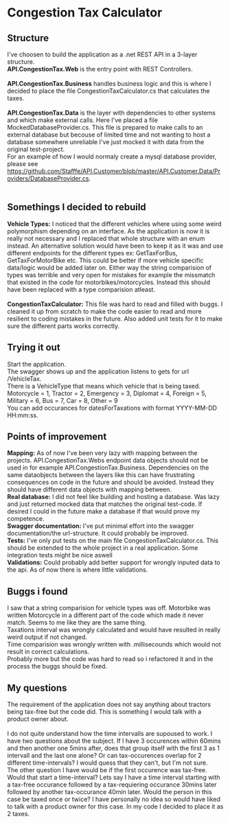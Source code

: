 # Congestion Tax Calculator

## Structure
I've choosen to build the application as a .net REST API in a 3-layer structure. <br />
<b>API.CongestionTax.Web</b> is the entry point with REST Controllers. <br /> <br />
<b>API.CongestionTax.Business</b> handles business logic and this is where I decided to place the file CongestionTaxCalculator.cs that calculates the taxes. <br /> <br />
<b>API.CongestionTax.Data</b> is the layer with dependencies to other systems and which make external calls. Here I've placed a file MockedDatabaseProvider.cs. This file is prepared to make calls to an external database but becouse of limited time and not wanting to host a database somewhere unreliable I've just mocked it with data from the original test-project. <br />
For an example of how I would normaly create a mysql database provider, please see https://github.com/Stafffe/API.Customer/blob/master/API.Customer.Data/Providers/DatabaseProvider.cs. <br /> <br />

## Somethings I decided to rebuild
<b>Vehicle Types:</b> I noticed that the different vehicles where using some weird polymorphism depending on an interface. As the application is now it is really not necessary and I replaced that whole structure with an enum instead. An alternative solution would have been to keep it as it was and use different endpoints for the different types ex: GetTaxForBus, GetTaxForMotorBike etc. This could be better if more vehicle specific data/logic would be added later on. Either way the string comparision of types was terrible and very open for mistakes for example the missmatch that existed in the code for motorbikes/motorcycles. Instead this should have been replaced with a type comparision atleast. <br /><br />
<b>CongestionTaxCalculator:</b> This file was hard to read and filled with buggs. I cleaned it up from scratch to make the code easier to read and more resilient to coding mistakes in the future. Also added unit tests for it to make sure the different parts works correctly.

## Trying it out
Start the application. <br />
The swagger shows up and the application listens to gets for url /VehicleTax. <br />
There is a VehicleType that means which vehicle that is being taxed. Motorcycle = 1, Tractor = 2, Emergency = 3, Diplomat = 4, Foreign = 5, Military = 6, Bus = 7, Car = 8, Other = 9 <br />
You can add occurances for datesForTaxations with format YYYY-MM-DD HH:mm:ss.

## Points of improvement
<b>Mapping:</b> As of now I've been very lazy with mapping between the projects. API.CongestionTax.Webs endpoint data objects should not be used in for example API.CongestionTax.Business. Dependencies on the same dataobjects between the layers like this can have frustrating consequences on code in the future and should be avoided. Instead they should have different data objects with mapping between. <br />
<b>Real database:</b> I did not feel like building and hosting a database. Was lazy and just returned mocked data that matches the original test-code. If desired I could in the future make a database if that would prove my competence.<br />
<b>Swagger documentation:</b> I've put minimal effort into the swagger documentation/the url-structure. It could probably be improved. <br />
<b>Tests:</b> I've only put tests on the main file CongestionTaxCalculator.cs. This should be extended to the whole project in a real application. Some integration tests might be nice aswell<br />
<b>Validations:</b> Could probably add better support for wrongly inputed data to the api. As of now there is where little validations.

## Buggs i found
I saw that a string comparision for vehicle types was off. Motorbike was written Motorcycle in a different part of the code which made it never match. Seems to me like they are the same thing. <br />
Taxations interval was wrongly calculated and would have resulted in really weird output if not changed. <br />
Time comparision was wrongly written with .millisecounds which would not result in correct calculations. <br />
Probably more but the code was hard to read so i refactored it and in the process the buggs should be fixed.

## My questions
The requirement of the application does not say anything about tractors being tax-free but the code did. This is something I would talk with a product owner about. <br /><br />
I do not quite understand how the time intervalls are supoused to work. I have two questions about the subject. If I have 3 occurences within 60mins and then another one 5mins after, does that group itself with the first 3 as 1 intervall and the last one alone? Or can tax-occurences overlap for 2 different time-intervals? I would quess that they can't, but I'm not sure.<br />
The other question I have would be if the first occurence was tax-free. Would that start a time-interval? Lets say I have a time interval starting with a tax-free occurance followed by a tax-requiering occurance 30mins later followed by another tax-occurance 40min later. Would the person in this case be taxed once or twice? I have personally no idea so would have liked to talk with a product owner for this case. In my code I decided to place it as 2 taxes.<br /><br />
